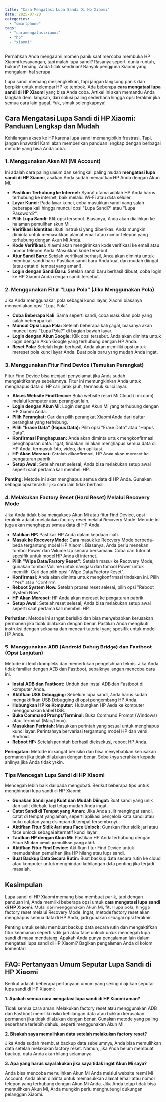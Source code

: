 ```yaml
---
title: "Cara Mengatasi Lupa Sandi Di Hp Xiaomi"
date: 2025-07-20
categories: 
  - "smartphone"
tags: 
  - "caramengatasixiaomi"
  - "hp"
  - "xiaomi"
---
```


Pernahkah Anda mengalami momen panik saat mencoba membuka HP Xiaomi kesayangan, tapi malah lupa sandi? Rasanya seperti dunia runtuh, bukan? Tenang, Anda tidak sendirian! Banyak pengguna Xiaomi yang mengalami hal serupa.

Lupa sandi memang menjengkelkan, tapi jangan langsung panik dan berpikir untuk melempar HP ke tembok. Ada beberapa **cara mengatasi lupa sandi di HP Xiaomi** yang bisa Anda coba. Artikel ini akan memandu Anda langkah demi langkah, dari solusi paling sederhana hingga opsi terakhir jika semua cara lain gagal. Yuk, simak selengkapnya!

## Cara Mengatasi Lupa Sandi di HP Xiaomi: Panduan Lengkap dan Mudah

Kehilangan akses ke HP karena lupa sandi memang bikin frustrasi. Tapi, jangan khawatir! Kami akan memberikan panduan lengkap dengan berbagai metode yang bisa Anda coba.

### 1\. Menggunakan Akun Mi (Mi Account)

Ini adalah cara paling umum dan seringkali paling mudah **mengatasi lupa sandi di HP Xiaomi**, asalkan Anda sudah menautkan HP Anda dengan Akun Mi.

- **Pastikan Terhubung ke Internet:** Syarat utama adalah HP Anda harus terhubung ke internet, baik melalui Wi-Fi atau data seluler.
- **Layar Kunci:** Pada layar kunci, coba masukkan sandi yang salah beberapa kali hingga muncul opsi "Lupa Sandi?" atau "Lupa Password?".
- **Pilih Lupa Sandi:** Klik opsi tersebut. Biasanya, Anda akan dialihkan ke halaman pemulihan akun Mi.
- **Verifikasi Identitas:** Ikuti instruksi yang diberikan. Anda mungkin diminta untuk memasukkan alamat email atau nomor telepon yang terhubung dengan Akun Mi Anda.
- **Kode Verifikasi:** Xiaomi akan mengirimkan kode verifikasi ke email atau nomor telepon Anda. Masukkan kode tersebut.
- **Atur Sandi Baru:** Setelah verifikasi berhasil, Anda akan diminta untuk membuat sandi baru. Pastikan sandi baru Anda kuat dan mudah diingat (atau catat di tempat yang aman!).
- **Login dengan Sandi Baru:** Setelah sandi baru berhasil dibuat, coba login ke HP Xiaomi Anda dengan sandi tersebut.

### 2\. Menggunakan Fitur "Lupa Pola" (Jika Menggunakan Pola)

Jika Anda menggunakan pola sebagai kunci layar, Xiaomi biasanya menyediakan opsi "Lupa Pola".

- **Coba Beberapa Kali:** Sama seperti sandi, coba masukkan pola yang salah beberapa kali.
- **Muncul Opsi Lupa Pola:** Setelah beberapa kali gagal, biasanya akan muncul opsi "Lupa Pola?" di bagian bawah layar.
- **Login dengan Akun Google:** Klik opsi tersebut. Anda akan diminta untuk login dengan Akun Google yang terhubung dengan HP Anda.
- **Reset Pola:** Setelah login berhasil, Anda akan memiliki opsi untuk mereset pola kunci layar Anda. Buat pola baru yang mudah Anda ingat.

### 3\. Menggunakan Fitur Find Device (Temukan Perangkat)

Fitur Find Device bisa menjadi penyelamat jika Anda sudah mengaktifkannya sebelumnya. Fitur ini memungkinkan Anda untuk menghapus data di HP dari jarak jauh, termasuk kunci layar.

- **Akses Website Find Device:** Buka website resmi Mi Cloud (i.mi.com) melalui komputer atau perangkat lain.
- **Login dengan Akun Mi:** Login dengan Akun Mi yang terhubung dengan HP Xiaomi Anda.
- **Pilih Perangkat:** Cari dan pilih perangkat Xiaomi Anda dari daftar perangkat yang terhubung.
- **Pilih "Erase Data" (Hapus Data):** Pilih opsi "Erase Data" atau "Hapus Data".
- **Konfirmasi Penghapusan:** Anda akan diminta untuk mengkonfirmasi penghapusan data. Ingat, tindakan ini akan menghapus semua data di HP Anda, termasuk foto, video, dan aplikasi.
- **HP Akan Mereset:** Setelah dikonfirmasi, HP Anda akan mereset ke pengaturan pabrik.
- **Setup Awal:** Setelah reset selesai, Anda bisa melakukan setup awal seperti saat pertama kali membeli HP.

**Penting:** Metode ini akan menghapus semua data di HP Anda. Gunakan sebagai opsi terakhir jika cara lain tidak berhasil.

### 4\. Melakukan Factory Reset (Hard Reset) Melalui Recovery Mode

Jika Anda tidak bisa mengakses Akun Mi atau fitur Find Device, opsi terakhir adalah melakukan factory reset melalui Recovery Mode. Metode ini juga akan menghapus semua data di HP Anda.

- **Matikan HP:** Pastikan HP Anda dalam keadaan mati.
- **Masuk ke Recovery Mode:** Cara masuk ke Recovery Mode berbeda-beda tergantung model HP Xiaomi. Biasanya, Anda perlu menekan tombol Power dan Volume Up secara bersamaan. Coba cari tutorial spesifik untuk model HP Anda di internet.
- **Pilih "Wipe Data/Factory Reset":** Setelah masuk ke Recovery Mode, gunakan tombol Volume untuk navigasi dan tombol Power untuk memilih. Cari dan pilih opsi "Wipe Data/Factory Reset".
- **Konfirmasi:** Anda akan diminta untuk mengkonfirmasi tindakan ini. Pilih "Yes" atau "Confirm".
- **Reboot System Now:** Setelah proses reset selesai, pilih opsi "Reboot System Now".
- **HP Akan Mereset:** HP Anda akan mereset ke pengaturan pabrik.
- **Setup Awal:** Setelah reset selesai, Anda bisa melakukan setup awal seperti saat pertama kali membeli HP.

**Perhatian:** Metode ini sangat berisiko dan bisa menyebabkan kerusakan permanen jika tidak dilakukan dengan benar. Pastikan Anda mengikuti instruksi dengan seksama dan mencari tutorial yang spesifik untuk model HP Anda.

### 5\. Menggunakan ADB (Android Debug Bridge) dan Fastboot (Opsi Lanjutan)

Metode ini lebih kompleks dan memerlukan pengetahuan teknis. Jika Anda tidak familiar dengan ADB dan Fastboot, sebaiknya jangan mencoba cara ini.

- **Instal ADB dan Fastboot:** Unduh dan instal ADB dan Fastboot di komputer Anda.
- **Aktifkan USB Debugging:** Sebelum lupa sandi, Anda harus sudah mengaktifkan USB Debugging di opsi pengembang HP Anda.
- **Hubungkan HP ke Komputer:** Hubungkan HP Anda ke komputer menggunakan kabel USB.
- **Buka Command Prompt/Terminal:** Buka Command Prompt (Windows) atau Terminal (Mac/Linux).
- **Masukkan Perintah:** Masukkan perintah yang sesuai untuk menghapus kunci layar. Perintahnya bervariasi tergantung model HP dan versi Android.
- **Reboot HP:** Setelah perintah berhasil dieksekusi, reboot HP Anda.

**Peringatan:** Metode ini sangat berisiko dan bisa menyebabkan kerusakan permanen jika tidak dilakukan dengan benar. Sebaiknya serahkan kepada ahlinya jika Anda tidak yakin.

### Tips Mencegah Lupa Sandi di HP Xiaomi

Mencegah lebih baik daripada mengobati. Berikut beberapa tips untuk menghindari lupa sandi di HP Xiaomi:

- **Gunakan Sandi yang Kuat dan Mudah Diingat:** Buat sandi yang unik dan sulit ditebak, tapi tetap mudah Anda ingat.
- **Catat Sandi di Tempat yang Aman:** Jika Anda sulit mengingat sandi, catat di tempat yang aman, seperti aplikasi pengelola kata sandi atau buku catatan yang disimpan di tempat tersembunyi.
- **Aktifkan Fitur Sidik Jari atau Face Unlock:** Gunakan fitur sidik jari atau face unlock sebagai alternatif kunci layar.
- **Tautkan HP dengan Akun Mi:** Pastikan HP Anda terhubung dengan Akun Mi dan email pemulihan yang aktif.
- **Aktifkan Fitur Find Device:** Aktifkan fitur Find Device untuk memudahkan pemulihan jika HP hilang atau lupa sandi.
- **Buat Backup Data Secara Rutin:** Buat backup data secara rutin ke cloud atau komputer untuk menghindari kehilangan data penting jika terjadi masalah.

## Kesimpulan

Lupa sandi di HP Xiaomi memang bisa membuat panik, tapi dengan panduan ini, Anda memiliki beberapa opsi untuk **cara mengatasi lupa sandi di HP Xiaomi**. Mulai dari menggunakan Akun Mi, fitur lupa pola, hingga factory reset melalui Recovery Mode. Ingat, metode factory reset akan menghapus semua data di HP Anda, jadi gunakan sebagai opsi terakhir.

Penting untuk selalu membuat backup data secara rutin dan mengaktifkan fitur keamanan seperti sidik jari atau face unlock untuk mencegah lupa sandi di masa mendatang. Apakah Anda punya pengalaman lain dalam mengatasi lupa sandi di HP Xiaomi? Bagikan pengalaman Anda di kolom komentar!

## FAQ: Pertanyaan Umum Seputar Lupa Sandi di HP Xiaomi

Berikut adalah beberapa pertanyaan umum yang sering diajukan seputar lupa sandi di HP Xiaomi:

**1\. Apakah semua cara mengatasi lupa sandi di HP Xiaomi aman?**

Tidak semua cara aman. Melakukan factory reset atau menggunakan ADB dan Fastboot memiliki risiko kehilangan data atau bahkan kerusakan permanen jika tidak dilakukan dengan benar. Gunakan metode yang paling sederhana terlebih dahulu, seperti menggunakan Akun Mi.

**2\. Bisakah saya memulihkan data setelah melakukan factory reset?**

Jika Anda sudah membuat backup data sebelumnya, Anda bisa memulihkan data setelah melakukan factory reset. Namun, jika Anda belum membuat backup, data Anda akan hilang selamanya.

**3\. Apa yang harus saya lakukan jika saya tidak ingat Akun Mi saya?**

Anda bisa mencoba memulihkan Akun Mi Anda melalui website resmi Mi Account. Anda akan diminta untuk memasukkan alamat email atau nomor telepon yang terhubung dengan Akun Mi Anda. Jika Anda tetap tidak bisa memulihkan Akun Mi, Anda mungkin perlu menghubungi dukungan pelanggan Xiaomi.
